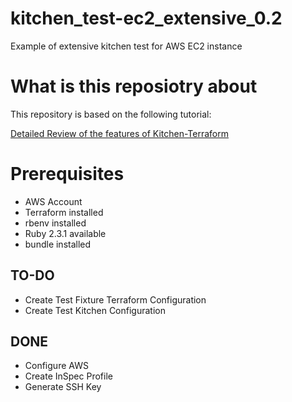 # kitchen_test-ec2_extensive_0.2
Example of extensive kitchen test for AWS EC2 instance


# What is this reposiotry about
This repository is based on the following tutorial: 

[Detailed Review of the features of Kitchen-Terraform](https://newcontext-oss.github.io/kitchen-terraform/tutorials/extensive_kitchen_terraform.html)

# Prerequisites
- AWS Account
- Terraform installed
- rbenv installed
- Ruby 2.3.1 available
- bundle installed

## TO-DO

- Create Test Fixture Terraform Configuration
- Create Test Kitchen Configuration

## DONE

- Configure AWS
- Create InSpec Profile
- Generate SSH Key
